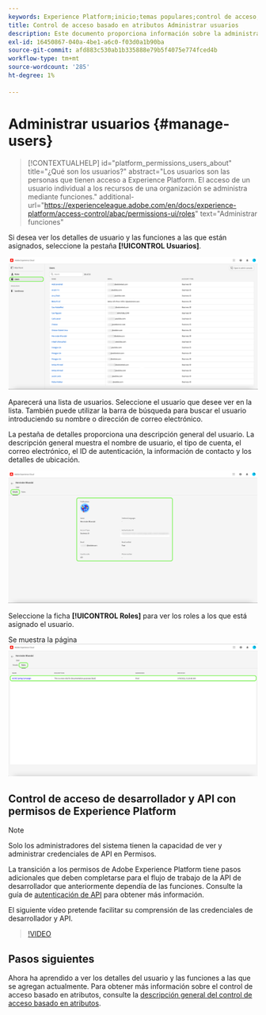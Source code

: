 ```yaml
---
keywords: Experience Platform;inicio;temas populares;control de acceso;control de acceso basado en atributos;ABAC
title: Control de acceso basado en atributos Administrar usuarios
description: Este documento proporciona información sobre la administración de usuarios y grupos de usuarios a través de la interfaz de permisos en Adobe Experience Cloud
exl-id: 16450867-040a-4be1-a6c0-f03d0a1b90ba
source-git-commit: afd883c530ab1b335888e79b5f4075e774fced4b
workflow-type: tm+mt
source-wordcount: '285'
ht-degree: 1%

---
```


# Administrar usuarios {#manage-users}

>[!CONTEXTUALHELP]
>id="platform_permissions_users_about"
>title="¿Qué son los usuarios?"
>abstract="Los usuarios son las personas que tienen acceso a Experience Platform. El acceso de un usuario individual a los recursos de una organización se administra mediante funciones."
>additional-url="https://experienceleague.adobe.com/en/docs/experience-platform/access-control/abac/permissions-ui/roles" text="Administrar funciones"

Si desea ver los detalles de usuario y las funciones a las que están asignados, seleccione la pestaña **[!UICONTROL Usuarios]**.

![La página de usuarios que se muestra con la ficha [!UICONTROL Usuarios] está resaltada.](../../images/flac-ui/flac-users-tab.png)

Aparecerá una lista de usuarios. Seleccione el usuario que desee ver en la lista. También puede utilizar la barra de búsqueda para buscar el usuario introduciendo su nombre o dirección de correo electrónico.

La pestaña de detalles proporciona una descripción general del usuario. La descripción general muestra el nombre de usuario, el tipo de cuenta, el correo electrónico, el ID de autenticación, la información de contacto y los detalles de ubicación.

![Página de detalles del usuario con la ficha [!UICONTROL Detalles] y el perfil de usuario resaltado.](../../images/flac-ui/flac-users-details.png)

Seleccione la ficha **[!UICONTROL Roles]** para ver los roles a los que está asignado el usuario.

Se muestra la página ![Roles con la ficha [!UICONTROL Roles] y el rol resaltado.](../../images/flac-ui/flac-users-roles.png)

## Control de acceso de desarrollador y API con permisos de Experience Platform

>[!NOTE]
>
>Solo los administradores del sistema tienen la capacidad de ver y administrar credenciales de API en Permisos.

La transición a los permisos de Adobe Experience Platform tiene pasos adicionales que deben completarse para el flujo de trabajo de la API de desarrollador que anteriormente dependía de las funciones. Consulte la guía de [autenticación de API](../../../landing/api-authentication.md) para obtener más información.

El siguiente vídeo pretende facilitar su comprensión de las credenciales de desarrollador y API.

>[!VIDEO](https://video.tv.adobe.com/v/3426407/?learn=on)

## Pasos siguientes

Ahora ha aprendido a ver los detalles del usuario y las funciones a las que se agregan actualmente. Para obtener más información sobre el control de acceso basado en atributos, consulte la [descripción general del control de acceso basado en atributos](../overview.md).
